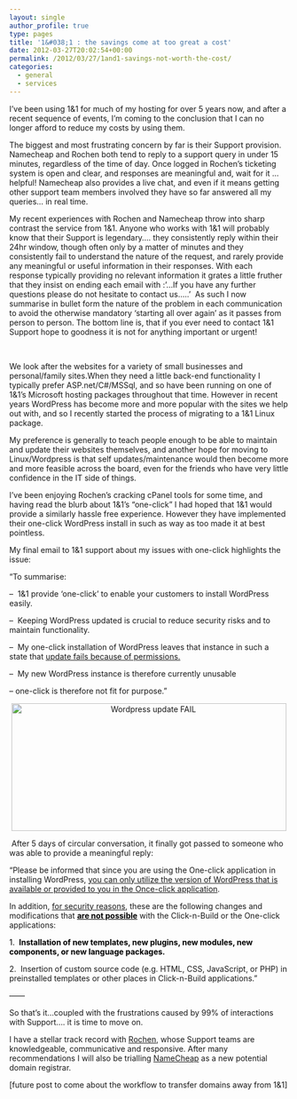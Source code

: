 ```yaml
---
layout: single
author_profile: true
type: pages
title: '1&#038;1 : the savings come at too great a cost'
date: 2012-03-27T20:02:54+00:00
permalink: /2012/03/27/1and1-savings-not-worth-the-cost/
categories:
  - general
  - services
---
```

I&#8217;ve been using 1&1 for much of my hosting for over 5 years now, and after a recent sequence of events, I&#8217;m coming to the conclusion that I can no longer afford to reduce my costs by using them.

The biggest and most frustrating concern by far is their Support provision. Namecheap and Rochen both tend to reply to a support query in under 15 minutes, regardless of the time of day. Once logged in Rochen&#8217;s ticketing system is open and clear, and responses are meaningful and, wait for it &#8230; helpful! Namecheap also provides a live chat, and even if it means getting other support team members involved they have so far answered all my queries&#8230; in real time.

My recent experiences with Rochen and Namecheap throw into sharp contrast the service from 1&1. Anyone who works with 1&1 will probably know that their Support is legendary&#8230;. they consistently reply within their 24hr window, though often only by a matter of minutes and they consistently fail to understand the nature of the request, and rarely provide any meaningful or useful information in their responses. With each response typically providing no relevant information it grates a little fruther that they insist on ending each email with :&#8217;&#8230;If you have any further questions please do not hesitate to contact us&#8230;..&#8217;  As such I now summarise in bullet form the nature of the problem in each communication to avoid the otherwise mandatory &#8216;starting all over again&#8217; as it passes from person to person. The bottom line is, that if you ever need to contact 1&1 Support hope to goodness it is not for anything important or urgent!

&nbsp;

We look after the websites for a variety of small businesses and personal/family sites.When they need a little back-end functionality I typically prefer ASP.net/C#/MSSql, and so have been running on one of 1&1&#8217;s Microsoft hosting packages throughout that time. However in recent years WordPress has become more and more popular with the sites we help out with, and so I recently started the process of migrating to a 1&1 Linux package.

My preference is generally to teach people enough to be able to maintain and update their websites themselves, and another hope for moving to Linux/Wordpress is that self updates/maintenance would then become more and more feasible across the board, even for the friends who have very little confidence in the IT side of things.

I&#8217;ve been enjoying Rochen&#8217;s cracking cPanel tools for some time, and having read the blurb about 1&1&#8217;s &#8220;one-click&#8221; I had hoped that 1&1 would provide a similarly hassle free experience. However they have implemented their one-click WordPress install in such as way as too made it at best pointless.

My final email to 1&1 support about my issues with one-click highlights the issue:

&#8220;To summarise:

&#8211;  1&1 provide &#8216;one-click&#8217; to enable your customers to install WordPress easily.

&#8211;  Keeping WordPress updated is crucial to reduce security risks and to maintain functionality.

&#8211;  My one-click installation of WordPress leaves that instance in such a state that <span style="text-decoration: underline;">update fails because of permissions.</span>

&#8211;  My new WordPress instance is therefore currently unusable

&#8211; one-click is therefore not fit for purpose.&#8221;

<p style="text-align: center;">
  <img class="wp-image-453 aligncenter" title="Wordpress_update_FAIL" src="http://ox10.it/allbs/wp-content/uploads/2012/03/Wordpress_update_FAIL1.png" alt="Wordpress update FAIL" width="496" height="230" />
</p>

 After 5 days of circular conversation, it finally got passed to someone who was able to provide a meaningful reply:

&#8220;Please be informed that since you are using the One-click application in installing WordPress, <span style="text-decoration: underline;">you can only utilize the version of WordPress that is available or provided to you in the Once-click application</span>.

In addition, <span style="text-decoration: underline;">for security reasons</span>, these are the following changes and modifications that <span style="text-decoration: underline; color: #000000;"><span style="text-decoration: underline;"><strong>are not possible</strong></span></span> with the Click-n-Build or the One-click applications:

<span style="color: #000000;">1.  <strong>Installation of new templates, new plugins, new modules, new components, or new language packages.</strong></span>

2.  Insertion of custom source code (e.g. HTML, CSS, JavaScript, or PHP) in preinstalled templates or other places in Click-n-Build applications.&#8221;

&#8212;&#8212;

So that&#8217;s it&#8230;coupled with the frustrations caused by 99% of interactions with Support&#8230;. it is time to move on.

I have a stellar track record with <a title="Rochen Host" href="http://www.rochenhost.com" target="_blank">Rochen</a>, whose Support teams are knowledgeable, communicative and responsive. After many recommendations I will also be trialling <a title="Namecheap" href="http://www.namecheap.com" target="_blank">NameCheap</a> as a new potential domain registrar.

[future post to come about the workflow to transfer domains away from 1&1]
